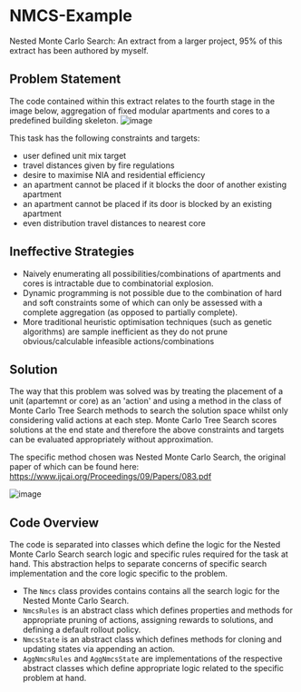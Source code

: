 # NMCS-Example
Nested Monte Carlo Search: An extract from a larger project, 95% of this extract has been authored by myself. 

## Problem Statement
The code contained within this extract relates to the fourth stage in the image below, aggregation of fixed modular apartments and cores to a predefined building skeleton.
![image](https://github.com/samgregson/NMCS-Example/assets/12054742/9e98190a-2b7c-49f1-8760-4703e119df36)

This task has the following constraints and targets:
- user defined unit mix target
- travel distances given by fire regulations
- desire to maximise NIA and residential efficiency
- an apartment cannot be placed if it blocks the door of another existing apartment
- an apartment cannot be placed if its door is blocked by an existing apartment
- even distribution travel distances to nearest core

## Ineffective Strategies
- Naively enumerating all possibilities/combinations of apartments and cores is intractable due to combinatorial explosion.
- Dynamic programming is not possible due to the combination of hard and soft constraints some of which can only be assessed with a complete aggregation (as opposed to partially complete).
- More traditional heuristic optimisation techniques (such as genetic algorithms) are sample inefficient as they do not prune obvious/calculable infeasible actions/combinations

## Solution
The way that this problem was solved was by treating the placement of a unit (apartemnt or core) as an 'action' and using a method in the class of Monte Carlo Tree Search methods to search the solution space whilst only considering valid actions at each step. Monte Carlo Tree Search scores solutions at the end state and therefore the above constraints and targets can be evaluated appropriately without approximation.

The specific method chosen was Nested Monte Carlo Search, the original paper of which can be found here: https://www.ijcai.org/Proceedings/09/Papers/083.pdf

![image](https://github.com/samgregson/NMCS-Example/assets/12054742/5474b7a5-8bca-47b8-b516-62867e16da29)

## Code Overview
The code is separated into classes which define the logic for the Nested Monte Carlo Search search logic and specific rules required for the task at hand. This abstraction helps to separate concerns of specific search implementation and the core logic specific to the problem.
- The `Nmcs` class provides contains contains all the search logic for the Nested Monte Carlo Search.
- `NmcsRules` is an abstract class which defines properties and methods for appropriate pruning of actions, assigning rewards to solutions, and defining a default rollout policy.
- `NmcsState` is an abstract class which defines methods for cloning and updating states via appending an action.
- `AggNmcsRules` and `AggNmcsState` are implementations of the respective abstract classes which define appropriate logic related to the specific problem at hand.
